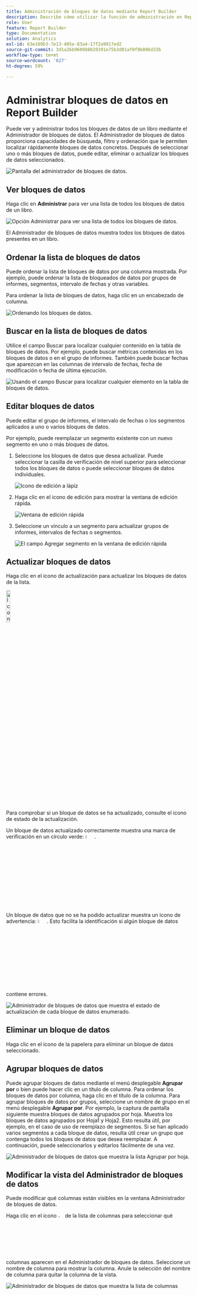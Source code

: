 ```yaml
---
title: Administración de bloques de datos mediante Report Builder
description: Describe cómo utilizar la función de administración en Report Builder
role: User
feature: Report Builder
type: Documentation
solution: Analytics
exl-id: 63e169b3-7e13-405e-83a4-17f2a9917ed2
source-git-commit: 3d1a26b960988020391e75b3d01af0f9b806d33b
workflow-type: tm+mt
source-wordcount: '627'
ht-degree: 59%

---
```


# Administrar bloques de datos en Report Builder

Puede ver y administrar todos los bloques de datos de un libro mediante el Administrador de bloques de datos. El Administrador de bloques de datos proporciona capacidades de búsqueda, filtro y ordenación que le permiten localizar rápidamente bloques de datos concretos. Después de seleccionar uno o más bloques de datos, puede editar, eliminar o actualizar los bloques de datos seleccionados.

![Pantalla del administrador de bloques de datos.](./assets/image52.png)

## Ver bloques de datos

Haga clic en **Administrar** para ver una lista de todos los bloques de datos de un libro.

![Opción Administrar para ver una lista de todos los bloques de datos.](./assets/image53.png)

El Administrador de bloques de datos muestra todos los bloques de datos presentes en un libro. 

## Ordenar la lista de bloques de datos

Puede ordenar la lista de bloques de datos por una columna mostrada. Por ejemplo, puede ordenar la lista de bloqueados de datos por grupos de informes, segmentos, intervalo de fechas y otras variables.

Para ordenar la lista de bloques de datos, haga clic en un encabezado de columna.

![Ordenando los bloques de datos.](./assets/image54.png)

## Buscar en la lista de bloques de datos

Utilice el campo Buscar para localizar cualquier contenido en la tabla de bloques de datos. Por ejemplo, puede buscar métricas contenidas en los bloques de datos o en el grupo de informes. También puede buscar fechas que aparezcan en las columnas de intervalo de fechas, fecha de modificación o fecha de última ejecución.

![Usando el campo Buscar para localizar cualquier elemento en la tabla de bloques de datos.](./assets/image55.png)

## Editar bloques de datos

Puede editar el grupo de informes, el intervalo de fechas o los segmentos aplicados a uno o varios bloques de datos.

Por ejemplo, puede reemplazar un segmento existente con un nuevo segmento en uno o más bloques de datos.

1. Seleccione los bloques de datos que desea actualizar. Puede seleccionar la casilla de verificación de nivel superior para seleccionar todos los bloques de datos o puede seleccionar bloques de datos individuales.

   ![Icono de edición a lápiz](./assets/image56.png)

1. Haga clic en el icono de edición para mostrar la ventana de edición rápida.

   ![Ventana de edición rápida](./assets/image58.png)

1. Seleccione un vínculo a un segmento para actualizar grupos de informes, intervalos de fechas o segmentos.

   ![El campo Agregar segmento en la ventana de edición rápida](./assets/image59.png)

## Actualizar bloques de datos

Haga clic en el icono de actualización para actualizar los bloques de datos de la lista.

<img src="./assets/refresh-icon.png" width="15%" alt="Icono Actualizar"/>

Para comprobar si un bloque de datos se ha actualizado, consulte el icono de estado de la actualización.

Un bloque de datos actualizado correctamente muestra una marca de verificación en un círculo verde: <img src="./assets/refresh-success.png" width="5%" alt="Círculo verde con icono de marca de verificación"/>.

Un bloque de datos que no se ha podido actualizar muestra un icono de advertencia: <img src="./assets/refresh-failure.png" width="5%" alt="Triángulo rojo con signo de exclamación"/>. Esto facilita la identificación si algún bloque de datos contiene errores.


![Administrador de bloques de datos que muestra el estado de actualización de cada bloque de datos enumerado.](./assets/image512.png)

## Eliminar un bloque de datos

Haga clic en el icono de la papelera para eliminar un bloque de datos seleccionado.

## Agrupar bloques de datos

Puede agrupar bloques de datos mediante el menú desplegable **Agrupar por** o bien puede hacer clic en un título de columna. Para ordenar los bloques de datos por columna, haga clic en el título de la columna. Para agrupar bloques de datos por grupos, seleccione un nombre de grupo en el menú desplegable **Agrupar por**. Por ejemplo, la captura de pantalla siguiente muestra bloques de datos agrupados por hoja. Muestra los bloques de datos agrupados por Hoja1 y Hoja2.  Esto resulta útil, por ejemplo, en el caso de uso de reemplazo de segmentos. Si se han aplicado varios segmentos a cada bloque de datos, resulta útil crear un grupo que contenga todos los bloques de datos que desea reemplazar. A continuación, puede seleccionarlos y editarlos fácilmente de una vez.

![Administrador de bloques de datos que muestra la lista Agrupar por hoja.](./assets/group-data-blocks.png)

## Modificar la vista del Administrador de bloques de datos

Puede modificar qué columnas están visibles en la ventana Administrador de bloques de datos.


Haga clic en el icono  <img src="./assets/image515.png" width="3%" alt="Icono de lista de columnas"/> de la lista de columnas para seleccionar qué columnas aparecen en el Administrador de bloques de datos. Seleccione un nombre de columna para mostrar la columna. Anule la selección del nombre de columna para quitar la columna de la vista.

![Administrador de bloques de datos que muestra la lista de columnas](./assets/image516.png)
